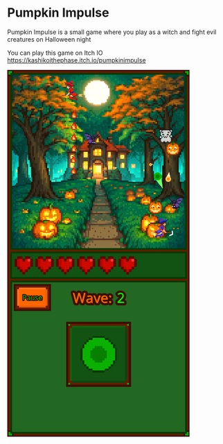 # Pumpkin Impulse

Pumpkin Impulse is a small game where you play as a witch and fight evil creatures on Halloween night

You can play this game on Itch IO https://kashikoithephase.itch.io/pumpkinimpulse

![](Screenshot.png)
